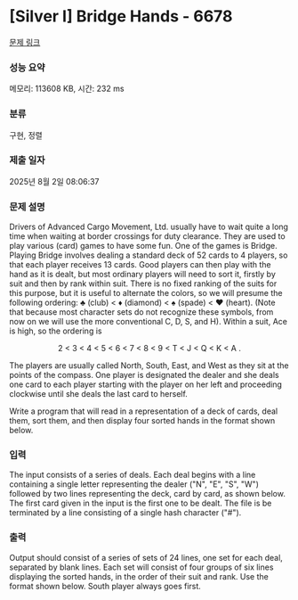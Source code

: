 # [Silver I] Bridge Hands - 6678 

[문제 링크](https://www.acmicpc.net/problem/6678) 

### 성능 요약

메모리: 113608 KB, 시간: 232 ms

### 분류

구현, 정렬

### 제출 일자

2025년 8월 2일 08:06:37

### 문제 설명

<p>Drivers of Advanced Cargo Movement, Ltd. usually have to wait quite a long time when waiting at border crossings for duty clearance. They are used to play various (card) games to have some fun. One of the games is Bridge. Playing Bridge involves dealing a standard deck of 52 cards to 4 players, so that each player receives 13 cards. Good players can then play with the hand as it is dealt, but most ordinary players will need to sort it, firstly by suit and then by rank within suit. There is no fixed ranking of the suits for this purpose, but it is useful to alternate the colors, so we will presume the following ordering: ♣ (club) < ♦ (diamond) < ♠ (spade) < ♥ (heart). (Note that because most character sets do not recognize these symbols, from now on we will use the more conventional C, D, S, and H). Within a suit, Ace is high, so the ordering is </p>

<p style="text-align: center;">2 < 3 < 4 < 5 < 6 < 7 < 8 < 9 < T < J < Q < K < A .</p>

<p>The players are usually called North, South, East, and West as they sit at the points of the compass. One player is designated the dealer and she deals one card to each player starting with the player on her left and proceeding clockwise until she deals the last card to herself.</p>

<p>Write a program that will read in a representation of a deck of cards, deal them, sort them, and then display four sorted hands in the format shown below.</p>

### 입력 

 <p>The input consists of a series of deals. Each deal begins with a line containing a single letter representing the dealer ("N", "E", "S", "W") followed by two lines representing the deck, card by card, as shown below. The first card given in the input is the first one to be dealt. The file is be terminated by a line consisting of a single hash character ("#").</p>

### 출력 

 <p>Output should consist of a series of sets of 24 lines, one set for each deal, separated by blank lines. Each set will consist of four groups of six lines displaying the sorted hands, in the order of their suit and rank. Use the format shown below. South player always goes first.</p>

